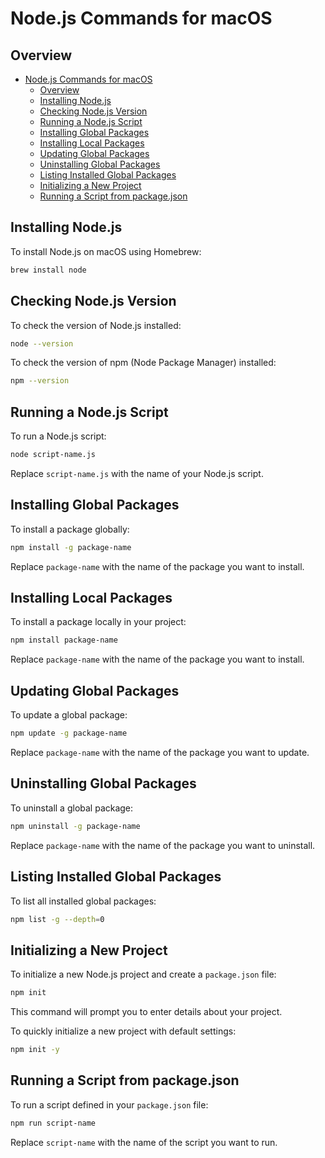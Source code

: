 # Node.js Commands for macOS

## Overview
- [Node.js Commands for macOS](#nodejs-commands-for-macos)
  - [Overview](#overview)
  - [Installing Node.js](#installing-nodejs)
  - [Checking Node.js Version](#checking-nodejs-version)
  - [Running a Node.js Script](#running-a-nodejs-script)
  - [Installing Global Packages](#installing-global-packages)
  - [Installing Local Packages](#installing-local-packages)
  - [Updating Global Packages](#updating-global-packages)
  - [Uninstalling Global Packages](#uninstalling-global-packages)
  - [Listing Installed Global Packages](#listing-installed-global-packages)
  - [Initializing a New Project](#initializing-a-new-project)
  - [Running a Script from package.json](#running-a-script-from-packagejson)

## Installing Node.js

To install Node.js on macOS using Homebrew:

```sh
brew install node
```

## Checking Node.js Version

To check the version of Node.js installed:

```sh
node --version
```

To check the version of npm (Node Package Manager) installed:

```sh
npm --version
```

## Running a Node.js Script

To run a Node.js script:

```sh
node script-name.js
```

Replace `script-name.js` with the name of your Node.js script.

## Installing Global Packages

To install a package globally:

```sh
npm install -g package-name
```

Replace `package-name` with the name of the package you want to install.

## Installing Local Packages

To install a package locally in your project:

```sh
npm install package-name
```

Replace `package-name` with the name of the package you want to install.

## Updating Global Packages

To update a global package:

```sh
npm update -g package-name
```

Replace `package-name` with the name of the package you want to update.

## Uninstalling Global Packages

To uninstall a global package:

```sh
npm uninstall -g package-name
```

Replace `package-name` with the name of the package you want to uninstall.

## Listing Installed Global Packages

To list all installed global packages:

```sh
npm list -g --depth=0
```

## Initializing a New Project

To initialize a new Node.js project and create a `package.json` file:

```sh
npm init
```

This command will prompt you to enter details about your project.

To quickly initialize a new project with default settings:

```sh
npm init -y
```

## Running a Script from package.json

To run a script defined in your `package.json` file:

```sh
npm run script-name
```

Replace `script-name` with the name of the script you want to run.